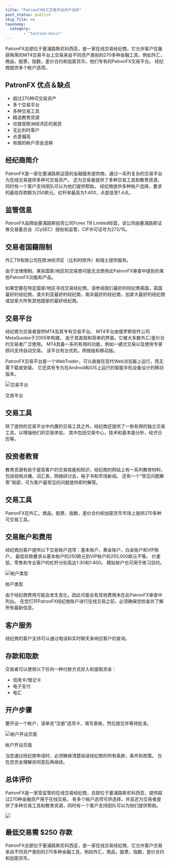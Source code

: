 ```yaml
---
title: "PatronFX外汇交易平台开户测评"
post_status: publish
skip_file: no
taxonomy:
  category:
        - "toutiao-basic"
---
```


PatronFX总部位于塞浦路斯尼科西亚，是一家在线交易经纪商，它允许客户在屡获殊荣的MT4交易平台上交易来自不同资产类别的270多种金融工具，例如外汇，商品，股票，指数，差价合约和加密货币。他们专有的PatronFX交易平台。 经纪商提供多个帐户选项。

## PatronFX 优点＆缺点

- 超过270种可交易资产
- 多个交易平台
- 多种交易工具
- 精选教育资源
- 仅接受欧洲经济区的居民
- 无比利时客户
- 点差偏高
- 有限的帐户资金选择

## 经纪商简介

PatronFX是一家在塞浦路斯运营的金融服务提供商，通过一系列复杂的交易平台为在线交易提供多种可交易资产。 还为交易者提供了多种交易工具和教育资源，同时有一个客户支持团队可以为他们提供帮助。 经纪商提供多种账户选择，要求的最低存款额为250欧元，杠杆率最高为1:400，点差低至1.4点。

## 监管信息

PatronFX品牌由塞浦路斯投资公司Forex TB Limited经营，该公司由塞浦路斯证券交易委员会（CySEC）授权和监管，CIF许可证号为272/15。

## 交易者国籍限制

外汇TB有限公司在欧洲经济区（比利时除外）和瑞士提供服务。

由于法律限制，某些国家/地区的交易商可能无法使用此PatronFX审查中提到的某些PatronFX功能和产品。

如果您要在特定国家/地区寻找交易经纪商，请参阅我们最好的经纪商美国，英国最好的经纪商，澳大利亚最好的经纪商，南非最好的经纪商，加拿大最好的经纪商或加拿大所有其他国家的最好经纪商。

## 交易平台

经纪商为交易者提供MT4及其专有交易平台。 MT4平台由俄罗斯软件公司MetaQuotes于2005年构建。 由于其直观和简单的界面，它被大多数外汇/差价合约交易者广泛使用。 MT4具备一系列有用的功能，例如一键式交易以及使用专家顾问支持自动交易。 该平台有台式机，网络版和移动版。

PatronFX交易平台是一个WebTrader，可以直接在现代Web浏览器上运行，而无需下载或安装。 它还具有专为在Android和iOS上运行的智能手机设备设计的移动版本。

![交易平台](https://cdn.fendou.la/funstoutiao/2020/11/PatronFX-Review-Trading-Platform--975x1024.jpg "交易平台")

交易平台

## 交易工具

除了提供的交易平台中内置的交易工具之外，经纪商还提供了一些有用的独立交易工具，以增强他们的交易体验。 其中包括交易中心，技术和基本面分析，经济日历等。

## 投资者教育

教育资源有助于提高客户的交易技能和知识，经纪商的网站上有一系列教育材料，包括视频点播，词汇表，网络研讨会，电子书和市场新闻。 还有一个“常见问题解答”局部，可为客户最常见的问题提供即时解答。

## 交易工具

PatronFX在外汇，商品，股票，指数，差价合约和加密货币市场上提供270多种可交易工具。

## 交易账户和费用

经纪商向客户提供以下交易账户选项：基本账户，黄金账户，白金账户和VIP账户。 最低存款要求从基本帐户的250欧元到VIP帐户的250,000欧元不等。 价差低，零售和专业客户的杠杆分别高达1:30和1:400。 模拟帐户也可用于练习目的。

![帐户类型](https://cdn.fendou.la/funstoutiao/2020/11/PatronFX-Review-Account-Types-1024x438.jpg "帐户类型")

帐户类型

由于经纪商费用可能会发生变化，因此可能会有其他费用未在此PatronFX审查中列出。 在您打开PatronFX经纪商账户进行在线交易之前，必须确保您检查并了解所有最新信息。

## 客户服务

经纪商的客户支持可以通过电话和实时聊天来响应客户的查询。

## 存款和取款

交易者可以使用以下任何一种付款方式存入和提取资金：

- 信用卡/借记卡
- 电子支付
- 电汇

## 开户步骤

要开设一个帐户，请单击“注册”选项卡，填写表格，然后提交并等待批准。

![帐户开设页面](https://cdn.fendou.la/funstoutiao/2020/11/PatronFX-Review-Account-Opening-Page.jpg "帐户开设页面")

帐户开设页面

当您通过经纪商申请时，必须确保清楚阅读经纪商的所有条款，条件和政策。 仅在您完全理解并同意后再继续。

## 总体评价

PatronFX是一家受监管的在线交易经纪商，总部位于塞浦路斯尼科西亚，提供超过270种金融资产用于在线交易。 有多个帐户选项可供选择，并且还为交易者提供了多种交易工具和教育资源，同时有一个客户支持团队可以为他们提供帮助。

![](https://cdn.fendou.la/funstoutiao/2020/11/PatronFX-Logo.png)

## 最低交易需 $250 存款

PatronFX总部位于塞浦路斯尼科西亚，是一家在线交易经纪商，它允许客户交易来自不同资产类别的270多种金融工具，例如外汇，商品，股票，指数，差价合约和加密货币。
